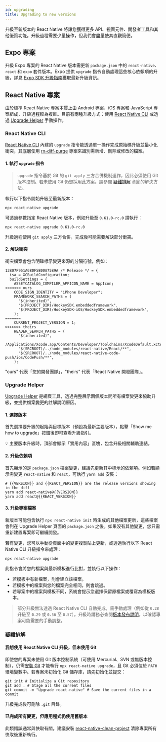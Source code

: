 ```yaml
---
id: upgrading
title: Upgrading to new versions
---
```


升級至新版本的 React Native 將讓您獲得更多 API、視圖元件、開發者工具和其他優質功能。升級過程需要少量操作，但我們會盡量使其直觀簡便。

## Expo 專案

升級 Expo 專案的 React Native 版本需更新 `package.json` 中的 `react-native`、`react` 和 `expo` 套件版本。Expo 提供 `upgrade` 指令自動處理這些核心依賴項的升級，詳見 [Expo SDK 升級指南](https://docs.expo.dev/workflow/upgrading-expo-sdk-walkthrough/)獲取最新升級資訊。

## React Native 專案

由於標準 React Native 專案本質上由 Android 專案、iOS 專案和 JavaScript 專案組成，升級過程較為複雜。目前有兩種升級方式：使用 [React Native CLI](https://github.com/react-native-community/cli) 或透過 [Upgrade Helper](https://react-native-community.github.io/upgrade-helper/) 手動操作。

### React Native CLI

[React Native CLI](https://github.com/react-native-community/cli) 內建的 `upgrade` 指令能透過單一操作完成原始碼升級並最小化衝突，其底層使用 [rn-diff-purge](https://github.com/react-native-community/rn-diff-purge) 專案來識別需新增、刪除或修改的檔案。

#### 1. 執行 `upgrade` 指令

> `upgrade` 指令基於 Git 的 `git apply` 三方合併機制運作，因此必須使用 Git 版本控制。若未使用 Git 仍想採用此方案，請參閱 [疑難排解](#i-want-to-upgrade-with-react-native-cli-but-i-dont-use-git) 章節的解決方法。

執行以下指令開始升級至最新版本：

```shell
npx react-native upgrade
```

可透過參數指定 React Native 版本，例如升級至 `0.61.0-rc.0` 請執行：

```shell
npx react-native upgrade 0.61.0-rc.0
```

升級過程使用 `git apply` 三方合併，完成後可能需要解決部分衝突。

#### 2. 解決衝突

衝突檔案會包含明確標示變更來源的分隔符號，例如：

```
13B07F951A680F5B00A75B9A /* Release */ = {
  isa = XCBuildConfiguration;
  buildSettings = {
    ASSETCATALOG_COMPILER_APPICON_NAME = AppIcon;
<<<<<<< ours
    CODE_SIGN_IDENTITY = "iPhone Developer";
    FRAMEWORK_SEARCH_PATHS = (
      "$(inherited)",
      "$(PROJECT_DIR)/HockeySDK.embeddedframework",
      "$(PROJECT_DIR)/HockeySDK-iOS/HockeySDK.embeddedframework",
    );
=======
    CURRENT_PROJECT_VERSION = 1;
>>>>>>> theirs
    HEADER_SEARCH_PATHS = (
      "$(inherited)",
      /Applications/Xcode.app/Contents/Developer/Toolchains/XcodeDefault.xctoolchain/usr/include,
      "$(SRCROOT)/../node_modules/react-native/React/**",
      "$(SRCROOT)/../node_modules/react-native-code-push/ios/CodePush/**",
    );
```

"ours" 代表「您的開發團隊」，"theirs" 代表「React Native 開發團隊」。

### Upgrade Helper

[Upgrade Helper](https://react-native-community.github.io/upgrade-helper/) 是網頁工具，透過完整展示兩個版本間所有檔案變更來協助升級，並提供檔案變更的註解說明原因。

#### 1. 選擇版本

首先選擇要升級的起始與目標版本（預設為最新主要版本），點擊「Show me how to upgrade」按鈕後即可查看升級指引。

💡 主要版本升級時，頂部會顯示「實用內容」區塊，包含升級相關輔助連結。

#### 2. 升級依賴項

首先顯示的是 `package.json` 檔案變更，建議先更新其中標示的依賴項。例如若顯示需變更 `react-native` 和 `react`，可執行 `yarn add` 安裝：

```shell
# {{VERSION}} and {{REACT_VERSION}} are the release versions showing in the diff
yarn add react-native@{{VERSION}}
yarn add react@{{REACT_VERSION}}
```

#### 3. 升級專案檔案

新版本可能包含執行 `npx react-native init` 時生成的其他檔案更新，這些檔案會列在 Upgrade Helper 頁面的 `package.json` 之後。如果沒有其他變更，您只需重新建置專案即可繼續開發。

若有變更，您可以手動從頁面中的變更複製貼上更新，或透過執行以下 React Native CLI 升級指令來處理：

```shell
npx react-native upgrade
```

此指令會將您的檔案與最新模板進行比對，並執行以下操作：

- 若模板中有新檔案，則會建立該檔案。
- 若模板中的檔案與您的檔案完全相同，則會跳過。
- 若專案中的檔案與模板不同，系統會提示您選擇保留原檔案或覆寫為模板版本。

> 部分升級無法透過 React Native CLI 自動完成，需手動處理（例如從 `0.28` 升級至 `0.29` 或 `0.56` 至 `0.57`）。升級時請務必查閱[版本發布說明](https://github.com/facebook/react-native/releases)，以確認專案可能需要的手動調整。

### 疑難排解

#### 我想使用 React Native CLI 升級，但未使用 Git

即使您的專案未使用 Git 版本控制系統（可使用 Mercurial、SVN 或無版本控制），仍需[安裝 Git](https://git-scm.com/downloads) 才能執行 `npx react-native upgrade`，且 Git 必須位於 `PATH` 環境變數中。若專案未初始化 Git 儲存庫，請先初始化並提交：

```shell
git init # Initialize a Git repository
git add . # Stage all the current files
git commit -m "Upgrade react-native" # Save the current files in a commit
```

升級完成後可刪除 `.git` 目錄。

#### 已完成所有變更，但應用程式仍使用舊版本

此類錯誤通常與快取有關，建議安裝 [react-native-clean-project](https://github.com/pmadruga/react-native-clean-project) 清除專案所有快取後重新執行。